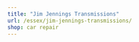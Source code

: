 ```yaml
---
title: "Jim Jennings Transmissions"
url: /essex/jim-jennings-transmissions/
shop: car repair
---
```

